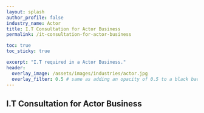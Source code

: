 ```yaml
---
layout: splash 
author_profile: false 
industry_name: Actor
title: I.T Consultation for Actor Business
permalink: /it-consultation-for-actor-business

toc: true
toc_sticky: true

excerpt: "I.T required in a Actor Business."
header:
  overlay_image: /assets/images/industries/actor.jpg
  overlay_filter: 0.5 # same as adding an opacity of 0.5 to a black background
---
```


## I.T Consultation for Actor Business
